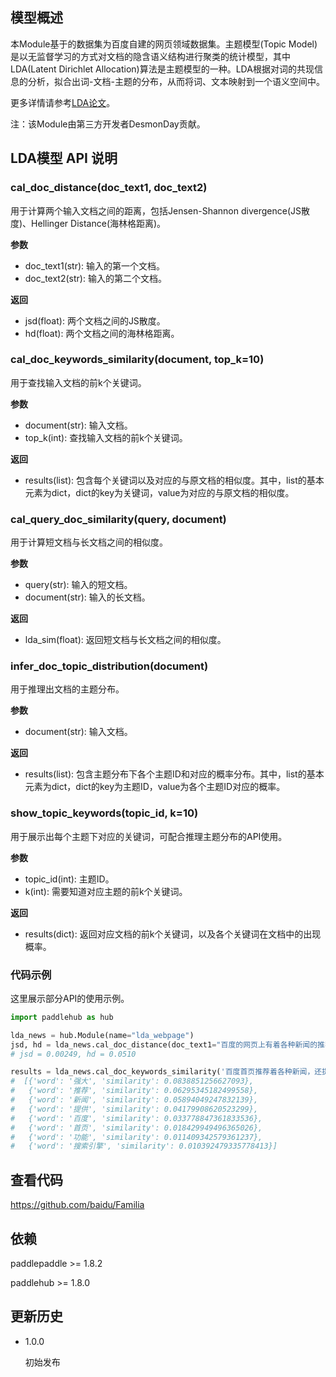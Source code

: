 ## 模型概述

本Module基于的数据集为百度自建的网页领域数据集。主题模型(Topic Model)是以无监督学习的方式对文档的隐含语义结构进行聚类的统计模型，其中LDA(Latent Dirichlet Allocation)算法是主题模型的一种。LDA根据对词的共现信息的分析，拟合出词-文档-主题的分布，从而将词、文本映射到一个语义空间中。

更多详情请参考[LDA论文](http://www.jmlr.org/papers/volume3/blei03a/blei03a.pdf)。

注：该Module由第三方开发者DesmonDay贡献。

## LDA模型 API 说明 
### cal_doc_distance(doc_text1, doc_text2)
用于计算两个输入文档之间的距离，包括Jensen-Shannon divergence(JS散度)、Hellinger Distance(海林格距离)。

**参数**

- doc_text1(str): 输入的第一个文档。
- doc_text2(str): 输入的第二个文档。

**返回**

- jsd(float): 两个文档之间的JS散度。
- hd(float): 两个文档之间的海林格距离。

### cal_doc_keywords_similarity(document, top_k=10)

用于查找输入文档的前k个关键词。

**参数**

- document(str): 输入文档。
- top_k(int): 查找输入文档的前k个关键词。

**返回**

- results(list): 包含每个关键词以及对应的与原文档的相似度。其中，list的基本元素为dict，dict的key为关键词，value为对应的与原文档的相似度。

### cal_query_doc_similarity(query, document)

用于计算短文档与长文档之间的相似度。

**参数**

- query(str): 输入的短文档。
- document(str): 输入的长文档。

**返回**

- lda_sim(float): 返回短文档与长文档之间的相似度。

### infer_doc_topic_distribution(document)

用于推理出文档的主题分布。

**参数**

- document(str): 输入文档。

**返回**

- results(list): 包含主题分布下各个主题ID和对应的概率分布。其中，list的基本元素为dict，dict的key为主题ID，value为各个主题ID对应的概率。

### show_topic_keywords(topic_id, k=10)

用于展示出每个主题下对应的关键词，可配合推理主题分布的API使用。

**参数**

- topic_id(int): 主题ID。
- k(int): 需要知道对应主题的前k个关键词。

**返回**

- results(dict): 返回对应文档的前k个关键词，以及各个关键词在文档中的出现概率。

### 代码示例

这里展示部分API的使用示例。
``` python
import paddlehub as hub

lda_news = hub.Module(name="lda_webpage")
jsd, hd = lda_news.cal_doc_distance(doc_text1="百度的网页上有着各种新闻的推荐，内容丰富多彩。", doc_text2="百度首页推荐着各种新闻，还提供了强大的搜索引擎功能。")
# jsd = 0.00249, hd = 0.0510

results = lda_news.cal_doc_keywords_similarity('百度首页推荐着各种新闻，还提供了强大的搜索引擎功能。')
#  [{'word': '强大', 'similarity': 0.0838851256627093}, 
#   {'word': '推荐', 'similarity': 0.06295345182499558}, 
#   {'word': '新闻', 'similarity': 0.05894049247832139}, 
#   {'word': '提供', 'similarity': 0.04179908620523299}, 
#   {'word': '百度', 'similarity': 0.033778847361833536}, 
#   {'word': '首页', 'similarity': 0.018429949496365026}, 
#   {'word': '功能', 'similarity': 0.011409342579361237}, 
#   {'word': '搜索引擎', 'similarity': 0.010392479335778413}]

```

## 查看代码
https://github.com/baidu/Familia


## 依赖

paddlepaddle >= 1.8.2

paddlehub >= 1.8.0

## 更新历史

* 1.0.0

  初始发布
